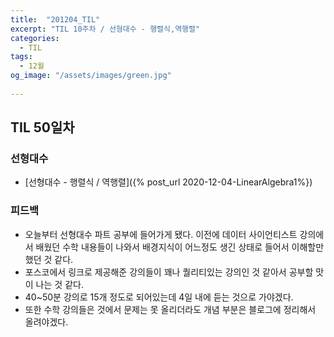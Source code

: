 ```yaml
---
title:  "201204_TIL"
excerpt: "TIL 10주차 / 선형대수 - 행렬식,역행렬"
categories:
  - TIL
tags:
  - 12월
og_image: "/assets/images/green.jpg"
  
---
```

## TIL 50일차

### 선형대수
- [선형대수 - 행렬식 / 역행렬]({% post_url 2020-12-04-LinearAlgebra1%})


### 피드백
-  오늘부터 선형대수 파트 공부에 들어가게 됐다. 이전에 데이터 사이언티스트 강의에서 배웠던 수학 내용들이 나와서 배경지식이 어느정도 생긴 상태로 들어서 이해할만 했던 것 같다.
- 포스코에서 링크로 제공해준 강의들이 꽤나 퀄리티있는 강의인 것 같아서 공부할 맛이 나는 것 같다.
- 40~50분 강의로 15개 정도로 되어있는데 4일 내에 듣는 것으로 가야겠다.
- 또한 수학 강의들은 것에서 문제는 못 올리더라도 개념 부분은 블로그에 정리해서 올려야겠다.